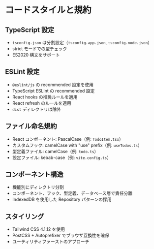 # コードスタイルと規約

## TypeScript 設定
- `tsconfig.json` は分割設定（`tsconfig.app.json`, `tsconfig.node.json`）
- strict モードでの型チェック
- ES2020 構文をサポート

## ESLint 設定
- `@eslint/js` の recommended 設定を使用
- TypeScript ESLint の recommended 設定
- React hooks の推奨ルールを適用
- React refresh のルールを適用
- `dist` ディレクトリは除外

## ファイル命名規約
- React コンポーネント: PascalCase（例: `TodoItem.tsx`）
- カスタムフック: camelCase with "use" prefix（例: `useTodos.ts`）
- 型定義ファイル: camelCase（例: `todo.ts`）
- 設定ファイル: kebab-case（例: `vite.config.ts`）

## コンポーネント構造
- 機能別にディレクトリ分割
- コンポーネント、フック、型定義、データベース層で責任分離
- IndexedDB を使用した Repository パターンの採用

## スタイリング
- Tailwind CSS 4.1.12 を使用
- PostCSS + Autoprefixer でブラウザ互換性を確保
- ユーティリティファーストのアプローチ